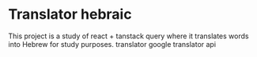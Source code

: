 # Translator hebraic

This project is a study of react + tanstack query where it translates words into Hebrew for study purposes.
translator google translator api
